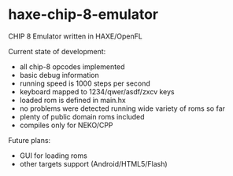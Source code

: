 haxe-chip-8-emulator
====================

CHIP 8 Emulator written in HAXE/OpenFL

Current state of development:
- all chip-8 opcodes implemented
- basic debug information
- running speed is 1000 steps per second
- keyboard mapped to 1234/qwer/asdf/zxcv keys
- loaded rom is defined in main.hx
- no problems were detected running wide variety of roms so far
- plenty of public domain roms included
- compiles only for NEKO/CPP

Future plans:
- GUI for loading roms
- other targets support (Android/HTML5/Flash)
